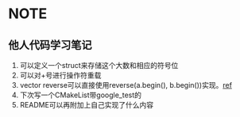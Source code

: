 # NOTE
## 他人代码学习笔记
1. 可以定义一个struct来存储这个大数和相应的符号位
2. 可以对+号进行操作符重载
3. vector reverse可以直接使用reverse(a.begin(), b.begin())实现。[ref](https://en.cppreference.com/w/cpp/algorithm/reverse)
4. 下次写一个CMakeList带google_test的
5. README可以再附加上自己实现了什么内容
